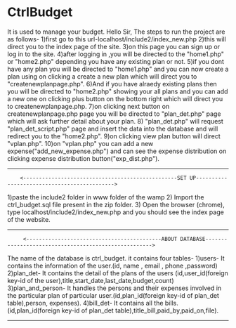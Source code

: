 # CtrlBudget
It is used to manage your budget.
Hello Sir,
The steps to run the project are as follows-
1)first go to this url-localhost/include2/index_new.php
2)this will direct you to the index page of the site.
3)on this page you can sign up or log in to the site.
4)after logging in ,you will be directed to the "home1.php" or "home2.php" depending you have any existing plan or not.
5)if you dont have any plan you will be directed to "home1.php" and you can now create a plan using on clicking a create a new plan which will direct you to 
"createnewplanpage.php".
6)And if you have alraedy  existing plans then you will be directed to "home2.php" showing your all plans and you can add a new one on clicking plus button on the 
bottom right  which will direct you to createnewplanpage.php.
7)on clicking next button on createnewplanpage.php page you will be directed to "plan_det.php" page which will ask further detail about your plan.
8) "plan_det.php" will request "plan_det_script.php" page and insert the data into the database and will redirect you to the "home2.php".
9)on clicking view plan button will direct  "vplan.php".
10)on "vplan.php" you can add a new expense("add_new_expense.php") and can see the expense distribution on clicking expense distribution  button("exp_dist.php").
************************************************************************************************************************************************************************

		<-------------------------------------------------SET UP-------------------------------------------->
1)paste the include2 folder in www folder of the wamp
2) Import the ctrl_budget.sql file present in the zip folder.
3) Open the browser (chrome), type localhost/include2/index_new.php and you should see the index page of the website.
************************************************************************************************************************************************************************

         <-------------------------------------------ABOUT DATABASE----------------------------------------------------->
 The name of the database is ctrl_budget. it contains four tables-
1)users- It contains the information of the user.(id, name , email , phone ,password)
2)plan_det- It contains the detail of the plans of the users (id,user_id(foreign key-id of the user),title,start_date,last_date,budget,count)
3)plan_and_person- It handles the persons and their expenses involved in the particular plan of particular user.(id,plan_id(foreign key-id of plan_det table),person,
expenses).
4)bill_det- It contains all the bills.(id,plan_id(foreign key-id of plan_det table),title_bill,paid_by,paid_on,file).
************************************************************************************************************************************************************************
